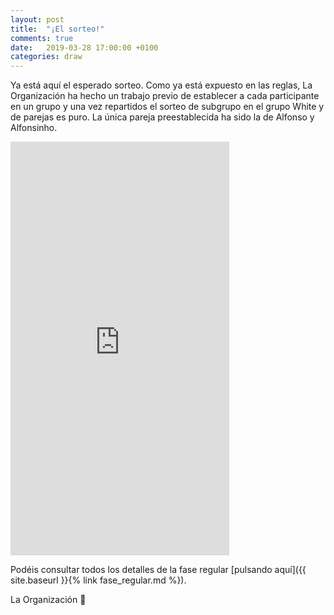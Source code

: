 ```yaml
---
layout: post
title:  "¡El sorteo!"
comments: true
date:   2019-03-28 17:00:00 +0100
categories: draw
---
```


Ya está aquí el esperado sorteo. Como ya está expuesto en las reglas, La Organización ha hecho un trabajo previo de establecer a cada participante en un grupo y una vez repartidos el sorteo de subgrupo en el grupo White y de parejas es puro. La única pareja preestablecida ha sido la de Alfonso y Alfonsinho.

<iframe width="350" height="662" src="https://www.youtube.com/embed/oDxv85dRF8Y" frameborder="0" allow="accelerometer; autoplay; encrypted-media; gyroscope; picture-in-picture" allowfullscreen></iframe>

Podéis consultar todos los detalles de la fase regular [pulsando aquí]({{ site.baseurl }}{% link fase_regular.md %}).

La Organización 🎾
